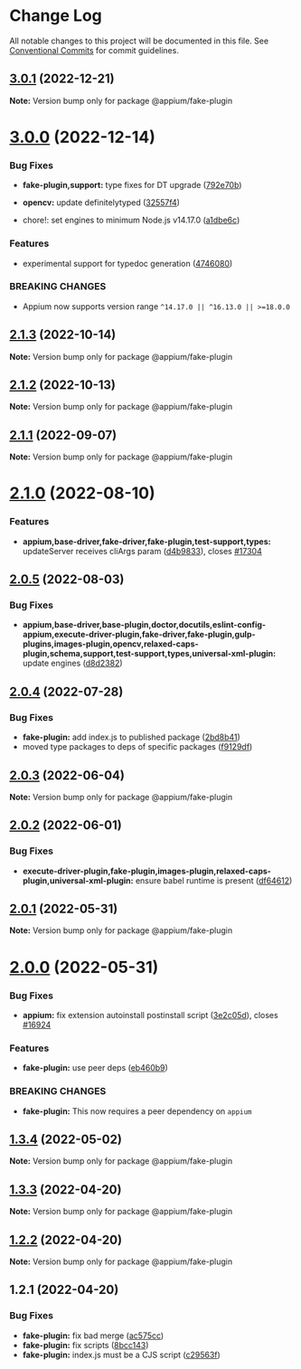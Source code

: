 # Change Log

All notable changes to this project will be documented in this file.
See [Conventional Commits](https://conventionalcommits.org) for commit guidelines.

## [3.0.1](https://github.com/appium/appium/compare/@appium/fake-plugin@3.0.0...@appium/fake-plugin@3.0.1) (2022-12-21)

**Note:** Version bump only for package @appium/fake-plugin

# [3.0.0](https://github.com/appium/appium/compare/@appium/fake-plugin@2.1.3...@appium/fake-plugin@3.0.0) (2022-12-14)

### Bug Fixes

- **fake-plugin,support:** type fixes for DT upgrade ([792e70b](https://github.com/appium/appium/commit/792e70be834330ee6480db3e1b79fbfec6f3f658))
- **opencv:** update definitelytyped ([32557f4](https://github.com/appium/appium/commit/32557f4bca5acc2f89cfd3a70f369cebeb94c588))

- chore!: set engines to minimum Node.js v14.17.0 ([a1dbe6c](https://github.com/appium/appium/commit/a1dbe6c43efe76604943a607d402f4c8b864d652))

### Features

- experimental support for typedoc generation ([4746080](https://github.com/appium/appium/commit/4746080e54ed8bb494cbc7c6ce83db503bf6bb52))

### BREAKING CHANGES

- Appium now supports version range `^14.17.0 || ^16.13.0 || >=18.0.0`

## [2.1.3](https://github.com/appium/appium/compare/@appium/fake-plugin@2.1.2...@appium/fake-plugin@2.1.3) (2022-10-14)

**Note:** Version bump only for package @appium/fake-plugin

## [2.1.2](https://github.com/appium/appium/compare/@appium/fake-plugin@2.1.1...@appium/fake-plugin@2.1.2) (2022-10-13)

**Note:** Version bump only for package @appium/fake-plugin

## [2.1.1](https://github.com/appium/appium/compare/@appium/fake-plugin@2.1.0...@appium/fake-plugin@2.1.1) (2022-09-07)

**Note:** Version bump only for package @appium/fake-plugin

# [2.1.0](https://github.com/appium/appium/compare/@appium/fake-plugin@2.0.5...@appium/fake-plugin@2.1.0) (2022-08-10)

### Features

- **appium,base-driver,fake-driver,fake-plugin,test-support,types:** updateServer receives cliArgs param ([d4b9833](https://github.com/appium/appium/commit/d4b983328af21d1e5c27a91e438e7934eb152ab1)), closes [#17304](https://github.com/appium/appium/issues/17304)

## [2.0.5](https://github.com/appium/appium/compare/@appium/fake-plugin@2.0.4...@appium/fake-plugin@2.0.5) (2022-08-03)

### Bug Fixes

- **appium,base-driver,base-plugin,doctor,docutils,eslint-config-appium,execute-driver-plugin,fake-driver,fake-plugin,gulp-plugins,images-plugin,opencv,relaxed-caps-plugin,schema,support,test-support,types,universal-xml-plugin:** update engines ([d8d2382](https://github.com/appium/appium/commit/d8d2382327ba7b7db8a4d1cad987c0e60184c92d))

## [2.0.4](https://github.com/appium/appium/compare/@appium/fake-plugin@2.0.3...@appium/fake-plugin@2.0.4) (2022-07-28)

### Bug Fixes

- **fake-plugin:** add index.js to published package ([2bd8b41](https://github.com/appium/appium/commit/2bd8b417a4b6bfc6f36b49381bf75f8a86bc0c68))
- moved type packages to deps of specific packages ([f9129df](https://github.com/appium/appium/commit/f9129dfee32fcc3f89ffcfa69fb83b7c2419c24f))

## [2.0.3](https://github.com/appium/appium/compare/@appium/fake-plugin@2.0.2...@appium/fake-plugin@2.0.3) (2022-06-04)

**Note:** Version bump only for package @appium/fake-plugin

## [2.0.2](https://github.com/appium/appium/compare/@appium/fake-plugin@2.0.1...@appium/fake-plugin@2.0.2) (2022-06-01)

### Bug Fixes

- **execute-driver-plugin,fake-plugin,images-plugin,relaxed-caps-plugin,universal-xml-plugin:** ensure babel runtime is present ([df64612](https://github.com/appium/appium/commit/df64612d98c35fd64219816269f83f628e538fe2))

## [2.0.1](https://github.com/appium/appium/compare/@appium/fake-plugin@2.0.0...@appium/fake-plugin@2.0.1) (2022-05-31)

**Note:** Version bump only for package @appium/fake-plugin

# [2.0.0](https://github.com/appium/appium/compare/@appium/fake-plugin@1.3.4...@appium/fake-plugin@2.0.0) (2022-05-31)

### Bug Fixes

- **appium:** fix extension autoinstall postinstall script ([3e2c05d](https://github.com/appium/appium/commit/3e2c05d8a290072484afde34fe5fd968618f6359)), closes [#16924](https://github.com/appium/appium/issues/16924)

### Features

- **fake-plugin:** use peer deps ([eb460b9](https://github.com/appium/appium/commit/eb460b915aeb7c5eb781b73c2d12e2cde57409b8))

### BREAKING CHANGES

- **fake-plugin:** This now requires a peer dependency on `appium`

## [1.3.4](https://github.com/appium/appium/compare/@appium/fake-plugin@1.3.3...@appium/fake-plugin@1.3.4) (2022-05-02)

**Note:** Version bump only for package @appium/fake-plugin

## [1.3.3](https://github.com/appium/appium/compare/@appium/fake-plugin@1.2.2...@appium/fake-plugin@1.3.3) (2022-04-20)

**Note:** Version bump only for package @appium/fake-plugin

## [1.2.2](https://github.com/appium/appium/compare/@appium/fake-plugin@1.2.1...@appium/fake-plugin@1.2.2) (2022-04-20)

**Note:** Version bump only for package @appium/fake-plugin

## 1.2.1 (2022-04-20)

### Bug Fixes

- **fake-plugin:** fix bad merge ([ac575cc](https://github.com/appium/appium/commit/ac575cc81f39f398a4c3879fd202d027a15ddb01))
- **fake-plugin:** fix scripts ([8bcc143](https://github.com/appium/appium/commit/8bcc143bff5a1a03a38a57b0d448fe0b1ab057e9))
- **fake-plugin:** index.js must be a CJS script ([c29563f](https://github.com/appium/appium/commit/c29563f684e85a17105e5ba6864612264528b412))
